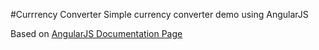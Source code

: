 #Currrency Converter
Simple currency converter demo using AngularJS

Based on <a href="https://docs.angularjs.org/guide/concepts" target="_blank">AngularJS Documentation Page</a>
